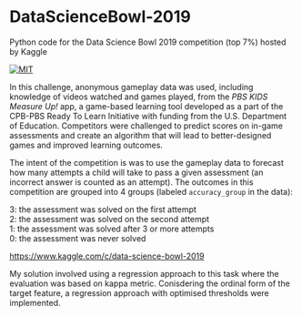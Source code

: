 # DataScienceBowl-2019
Python code for the Data Science Bowl 2019 competition (top 7%) hosted by Kaggle

[![MIT](https://img.shields.io/github/license/leomuckley/DataScienceBowl-2019?logo=MIT)](/LICENSE)


In this challenge, anonymous gameplay data was used, including knowledge of videos watched and games played, 
from the <em>PBS KIDS Measure Up!</em> app, a game-based learning tool developed as a part of the CPB-PBS Ready To Learn Initiative
with funding from the U.S. Department of Education. 
Competitors were challenged to predict scores on in-game assessments and create an algorithm that will lead to better-designed 
games and improved learning outcomes.

The intent of the competition is was to use the gameplay data to forecast how many attempts a child will take to pass a given
assessment (an incorrect answer is counted as an attempt). The outcomes in this competition are grouped into 4 groups 
(labeled  `accuracy_group`  in the data):

3: the assessment was solved on the first attempt<br/>
2: the assessment was solved on the second attempt<br/>
1: the assessment was solved after 3 or more attempts<br/>
0: the assessment was never solved<br/>

<https://www.kaggle.com/c/data-science-bowl-2019>

My solution involved using a regression approach to this task where the evaluation was based on kappa metric. 
Conisdering the ordinal form of the target feature, a regression approach with optimised thresholds were implemented.
